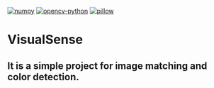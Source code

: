 [![numpy](https://img.shields.io/pypi/v/numpy?label=NumPy)](https://pypi.org/project/numpy/)
[![opencv-python](https://img.shields.io/pypi/v/opencv-python?label=OpenCV)](https://pypi.org/project/opencv-python/)
[![pillow](https://img.shields.io/pypi/v/pillow?label=Pillow)](https://pypi.org/project/pillow/)

# VisualSense

It is a simple project for image matching and color detection.
---